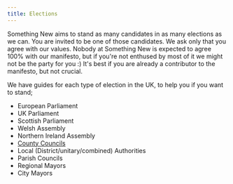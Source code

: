 ```yaml
---
title: Elections
---
```


Something New aims to stand as many candidates in as many elections as we can. You are invited to be one of those candidates. We ask only that you agree with our values. Nobody at Something New is expected to agree 100% with our manifesto, but if you're not enthused by most of it we might not be the party for you :) It's best if you are already a contributor to the manifesto, but not crucial.

We have guides for each type of election in the UK, to help you if you want to stand;

* European Parliament
* UK Parliament
* Scottish Parliament
* Welsh Assembly
* Northern Ireland Assembly
* [County Councils](eletions-ccounty-councils.html)
* Local (District/unitary/combined) Authorities
* Parish Councils
* Regional Mayors
* City Mayors
